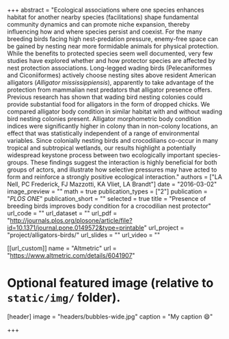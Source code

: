 +++
abstract = "Ecological associations where one species enhances habitat for another nearby species (facilitations) shape fundamental community dynamics and can promote niche expansion, thereby influencing how and where species persist and coexist. For the many breeding birds facing high nest-predation pressure, enemy-free space can be gained by nesting near more formidable animals for physical protection. While the benefits to protected species seem well documented, very few studies have explored whether and how protector species are affected by nest protection associations. Long-legged wading birds (Pelecaniformes and Ciconiiformes) actively choose nesting sites above resident American alligators (*Alligator mississippiensis*), apparently to take advantage of the protection from mammalian nest predators that alligator presence offers. Previous research has shown that wading bird nesting colonies could provide substantial food for alligators in the form of dropped chicks. We compared alligator body condition in similar habitat with and without wading bird nesting colonies present. Alligator morphometric body condition indices were significantly higher in colony than in non-colony locations, an effect that was statistically independent of a range of environmental variables. Since colonially nesting birds and crocodilians co-occur in many tropical and subtropical wetlands, our results highlight a potentially widespread keystone process between two ecologically important species-groups. These findings suggest the interaction is highly beneficial for both groups of actors, and illustrate how selective pressures may have acted to form and reinforce a strongly positive ecological interaction."
authors = ["LA Nell, PC Frederick, FJ Mazzotti, KA Vliet, LA Brandt"]
date = "2016-03-02"
image_preview = ""
math = true
publication_types = ["2"]
publication = "*PLOS ONE*"
publication_short = ""
selected = true
title = "Presence of breeding birds improves body condition for a crocodilian nest protector"
url_code = ""
url_dataset = ""
url_pdf = "http://journals.plos.org/plosone/article/file?id=10.1371/journal.pone.0149572&type=printable"
url_project = "project/alligators-birds/"
url_slides = ""
url_video = ""

[[url_custom]]
name = "Altmetric"
url = "https://www.altmetric.com/details/6041907"

# Optional featured image (relative to `static/img/` folder).
[header]
image = "headers/bubbles-wide.jpg"
caption = "My caption :smile:"

+++
